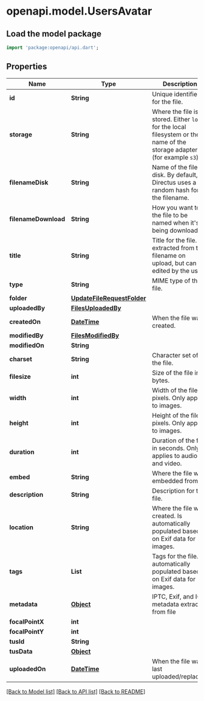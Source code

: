 # openapi.model.UsersAvatar

## Load the model package
```dart
import 'package:openapi/api.dart';
```

## Properties
Name | Type | Description | Notes
------------ | ------------- | ------------- | -------------
**id** | **String** | Unique identifier for the file. | [optional] 
**storage** | **String** | Where the file is stored. Either `local` for the local filesystem or the name of the storage adapter (for example `s3`). | [optional] 
**filenameDisk** | **String** | Name of the file on disk. By default, Directus uses a random hash for the filename. | [optional] 
**filenameDownload** | **String** | How you want to the file to be named when it's being downloaded. | [optional] 
**title** | **String** | Title for the file. Is extracted from the filename on upload, but can be edited by the user. | [optional] 
**type** | **String** | MIME type of the file. | [optional] 
**folder** | [**UpdateFileRequestFolder**](UpdateFileRequestFolder.md) |  | [optional] 
**uploadedBy** | [**FilesUploadedBy**](FilesUploadedBy.md) |  | [optional] 
**createdOn** | [**DateTime**](DateTime.md) | When the file was created. | [optional] 
**modifiedBy** | [**FilesModifiedBy**](FilesModifiedBy.md) |  | [optional] 
**modifiedOn** | **String** |  | [optional] 
**charset** | **String** | Character set of the file. | [optional] 
**filesize** | **int** | Size of the file in bytes. | [optional] 
**width** | **int** | Width of the file in pixels. Only applies to images. | [optional] 
**height** | **int** | Height of the file in pixels. Only applies to images. | [optional] 
**duration** | **int** | Duration of the file in seconds. Only applies to audio and video. | [optional] 
**embed** | **String** | Where the file was embedded from. | [optional] 
**description** | **String** | Description for the file. | [optional] 
**location** | **String** | Where the file was created. Is automatically populated based on Exif data for images. | [optional] 
**tags** | **List<String>** | Tags for the file. Is automatically populated based on Exif data for images. | [optional] [default to const []]
**metadata** | [**Object**](.md) | IPTC, Exif, and ICC metadata extracted from file | [optional] 
**focalPointX** | **int** |  | [optional] 
**focalPointY** | **int** |  | [optional] 
**tusId** | **String** |  | [optional] 
**tusData** | [**Object**](.md) |  | [optional] 
**uploadedOn** | [**DateTime**](DateTime.md) | When the file was last uploaded/replaced. | [optional] 

[[Back to Model list]](../README.md#documentation-for-models) [[Back to API list]](../README.md#documentation-for-api-endpoints) [[Back to README]](../README.md)


